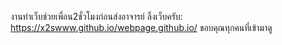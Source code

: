 งานทำเว็บช่วยเพื่อน2ชั่วโมงก่อนส่งอาจารย์ ลิ้งเว็บครับ: https://x2swww.github.io/webpage.github.io/
ขอบคุณทุกคนที่เข้ามาดู
